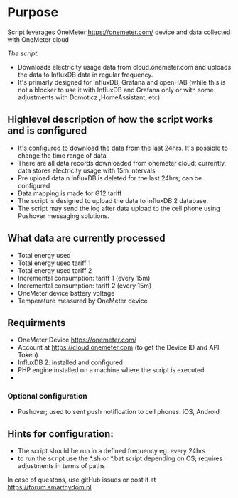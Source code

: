 # Purpose
Script leverages OneMeter https://onemeter.com/ device and data collected with OneMeter cloud

*The script:*
- Downloads electricity usage data from cloud.onemeter.com and uploads the data to InfluxDB data in regular frequency.
- It's primarly designed for InfluxDB, Grafana and openHAB (while this is not a blocker to use it with InfluxDB and Grafana only or with some adjustments with Domoticz
,HomeAssistant, etc)


## Highlevel description of how the script works and is configured

- It's configured to download the data from the last 24hrs. It's possible to change the time range of data
- There are all data records downloaded from onemeter cloud; currently, data stores electricity usage with 15m intervals
- Pre upload data n InfluxDB is deleted for the last 24hrs; can be configured
- Data mapping is made for G12 tariff
- The script is designed to upload the data to InfluxDB 2 database.
- The script may send the log after data upload to the cell phone using Pushover messaging solutions.

## What data are currently processed
- Total energy used
- Total energy used tariff 1
- Total energy used tariff 2
- Incremental consumption: tariff 1 (every 15m)
- Incremental consumption: tariff 2 (every 15m)
- OneMeter device battery voltage
- Temperature measured by OneMeter device

## Requirments

- OneMeter Device https://onemeter.com/
- Account at https://cloud.onemeter.com (to get the Device ID and API Token)
- InfluxDB 2: installed and configured
- PHP engine installed on a machine where the script is executed 
- 


### Optional configuration

- Pushover; used to sent push notification to cell phones: iOS, Android

## Hints for configuration:

- The script should be run in a defined frequency eg. every 24hrs
- to run the script use the *.sh or *.bat script depending on OS; requires adjustments in terms of paths

In case of questons, use gitHub issues or post it at https://forum.smartnydom.pl
